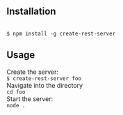 <h2>Installation</h2>
<code>
$ npm install -g create-rest-server
</code>
<h2>Usage</h2>
Create the server:
<code>
$ create-rest-server foo
</code>
Navigate into the directory
<code>
cd foo
</code>
Start the server:
<code>
node .
</code>
